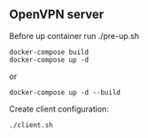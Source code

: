 ## OpenVPN server

Before up container run ./pre-up.sh
```
docker-compose build
docker-compose up -d

```
or
```
docker-compose up -d --build
```

Create client configuration:

```
./client.sh
```
